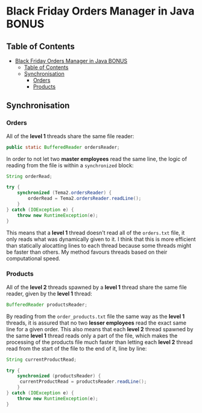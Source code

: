 # Black Friday Orders Manager in Java BONUS

## Table of Contents

- [Black Friday Orders Manager in Java BONUS](#black-friday-orders-manager-in-java-bonus)
  - [Table of Contents](#table-of-contents)
  - [Synchronisation](#synchronisation)
    - [Orders](#orders)
    - [Products](#products)

## Synchronisation

### Orders

All of the **level 1** threads share the same file reader:

```java
public static BufferedReader ordersReader;
```

In order to not let two **master employees** read the same line, the logic of reading from the file is within a `synchronized` block:

```java
String orderRead;

try {
    synchronized (Tema2.ordersReader) {
        orderRead = Tema2.ordersReader.readLine();
    }
} catch (IOException e) {
    throw new RuntimeException(e);
}
```

This means that a **level 1** thread doesn't read all of the `orders.txt` file, it only reads what was dynamically given to it. I think
that this is more efficient than statically alocatting lines to each thread because some threads might be faster than others.
My method favours threads based on their computational speed.

### Products

All of the **level 2** threads spawned by a **level 1** thread share the same file reader, given by the **level 1** thread:

```java
BufferedReader productsReader;
```

By reading from the `order_products.txt` file the same way as the **level 1** threads, it is assured that no two **lesser employees**
read the exact same line for a given order.
This also means that each **level 2** thread spawned by the same **level 1** thread reads only a part of the file,
which makes the processing of the products file much faster than letting each **level 2** thread read from the start
of the file to the end of it, line by line:

```java
String currentProductRead;

try {
    synchronized (productsReader) {
     currentProductRead = productsReader.readLine();
    }
} catch (IOException e) {
    throw new RuntimeException(e);
}
```
